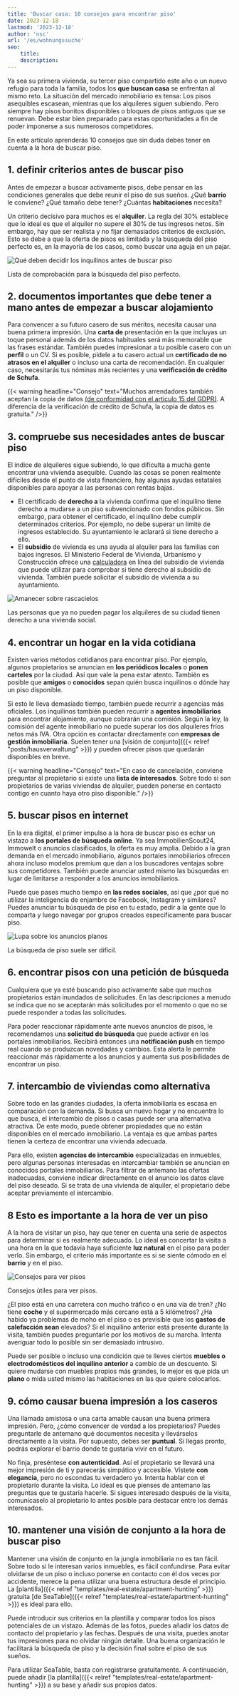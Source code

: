 ```yaml
---
title: 'Buscar casa: 10 consejos para encontrar piso'
date: 2023-12-18
lastmod: '2023-12-18'
author: 'nsc'
url: '/es/wohnungssuche'
seo:
    title:
    description:
---
```


Ya sea su primera vivienda, su tercer piso compartido este año o un nuevo refugio para toda la familia, todos los **que buscan casa** se enfrentan al mismo reto. La situación del mercado inmobiliario es tensa: Los pisos asequibles escasean, mientras que los alquileres siguen subiendo. Pero siempre hay pisos bonitos disponibles o bloques de pisos antiguos que se renuevan. Debe estar bien preparado para estas oportunidades a fin de poder imponerse a sus numerosos competidores.

En este artículo aprenderás 10 consejos que sin duda debes tener en cuenta a la hora de buscar piso.

## 1\. definir criterios antes de buscar piso

Antes de empezar a buscar activamente pisos, debe pensar en las condiciones generales que debe reunir el piso de sus sueños. ¿Qué **barrio** le conviene? ¿Qué tamaño debe tener? ¿Cuántas **habitaciones** necesita?

Un criterio decisivo para muchos es el **alquiler**. La regla del 30% establece que lo ideal es que el alquiler no supere el 30% de tus ingresos netos. Sin embargo, hay que ser realista y no fijar demasiados criterios de exclusión. Esto se debe a que la oferta de pisos es limitada y la búsqueda del piso perfecto es, en la mayoría de los casos, como buscar una aguja en un pajar.

![Qué deben decidir los inquilinos antes de buscar piso](Wohnungssuche-Kriterien-711x889.png)

Lista de comprobación para la búsqueda del piso perfecto.

## 2\. documentos importantes que debe tener a mano antes de empezar a buscar alojamiento

Para convencer a su futuro casero de sus méritos, necesita causar una buena primera impresión. Una **carta de** presentación en la que incluyas un toque personal además de los datos habituales será más memorable que las frases estándar. También puedes impresionar a tu posible casero con un **perfil** o un CV. Si es posible, pídele a tu casero actual un **certificado de no atrasos en el alquiler** o incluso una carta de recomendación. En cualquier caso, necesitarás tus nóminas más recientes y una **verificación de crédito de Schufa**.

{{< warning headline="Consejo" text="Muchos arrendadores también aceptan la copia de datos [(de conformidad con el artículo 15 del GDPR)](https://www.meineschufa.de/de/datenkopie). A diferencia de la verificación de crédito de Schufa, la copia de datos es gratuita." />}}

## 3\. compruebe sus necesidades antes de buscar piso

El índice de alquileres sigue subiendo, lo que dificulta a mucha gente encontrar una vivienda asequible. Cuando las cosas se ponen realmente difíciles desde el punto de vista financiero, hay algunas ayudas estatales disponibles para apoyar a las personas con rentas bajas.

- El certificado de **derecho a** la vivienda confirma que el inquilino tiene derecho a mudarse a un piso subvencionado con fondos públicos. Sin embargo, para obtener el certificado, el inquilino debe cumplir determinados criterios. Por ejemplo, no debe superar un límite de ingresos establecido. Su ayuntamiento le aclarará si tiene derecho a ello.
- El **subsidio** de vivienda es una ayuda al alquiler para las familias con bajos ingresos. El Ministerio Federal de Vivienda, Urbanismo y Construcción ofrece una [calculadora](https://www.bmwsb.bund.de/Webs/BMWSB/DE/themen/wohnen/wohnraumfoerderung/wohngeld/wohngeldrechner-2023-artikel.html;jsessionid=6DD0480874498C458F1FA626537143D2.live861) en línea del subsidio de vivienda que puede utilizar para comprobar si tiene derecho al subsidio de vivienda. También puede solicitar el subsidio de vivienda a su ayuntamiento.

![Amanecer sobre rascacielos](Bild-von-Freepik_9328139-711x711.jpg)

Las personas que ya no pueden pagar los alquileres de su ciudad tienen derecho a una vivienda social.

## 4\. encontrar un hogar en la vida cotidiana

Existen varios métodos cotidianos para encontrar piso. Por ejemplo, algunos propietarios se anuncian en **los periódicos locales** o **ponen carteles** por la ciudad. Así que vale la pena estar atento. También es posible que **amigos** o **conocidos** sepan quién busca inquilinos o dónde hay un piso disponible.

Si esto le lleva demasiado tiempo, también puede recurrir a agencias más oficiales. Los inquilinos también pueden recurrir a **agentes inmobiliarios** para encontrar alojamiento, aunque cobrarán una comisión. Según la ley, la comisión del agente inmobiliario no puede superar los dos alquileres fríos netos más IVA. Otra opción es contactar directamente con **empresas de gestión inmobiliaria**. Suelen tener una [visión de conjunto]({{< relref "posts/hausverwaltung" >}}) y pueden ofrecer pisos que quedarán disponibles en breve.

{{< warning headline="Consejo" text="En caso de cancelación, conviene preguntar al propietario si existe una **lista de interesados**. Sobre todo si son propietarios de varias viviendas de alquiler, pueden ponerse en contacto contigo en cuanto haya otro piso disponible." />}}

## 5\. buscar pisos en internet

En la era digital, el primer impulso a la hora de buscar piso es echar un vistazo a **los portales de búsqueda online**. Ya sea ImmobilienScout24, Immowelt o anuncios clasificados, la oferta es muy amplia. Debido a la gran demanda en el mercado inmobiliario, algunos portales inmobiliarios ofrecen ahora incluso modelos premium que dan a los buscadores ventajas sobre sus competidores. También puede anunciar usted mismo las búsquedas en lugar de limitarse a responder a los anuncios inmobiliarios.

Puede que pases mucho tiempo en **las redes sociales**, así que ¿por qué no utilizar la inteligencia de enjambre de Facebook, Instagram y similares? Puedes anunciar tu búsqueda de piso en tu estado, pedir a la gente que lo comparta y luego navegar por grupos creados específicamente para buscar piso.

![Lupa sobre los anuncios planos](Bild-von-Freepik_4344249-711x474.jpg)

La búsqueda de piso suele ser difícil.

## 6\. encontrar pisos con una petición de búsqueda

Cualquiera que ya esté buscando piso activamente sabe que muchos propietarios están inundados de solicitudes. En las descripciones a menudo se indica que no se aceptarán más solicitudes por el momento o que no se puede responder a todas las solicitudes.

Para poder reaccionar rápidamente ante nuevos anuncios de pisos, le recomendamos una **solicitud de búsqueda** que puede activar en los portales inmobiliarios. Recibirá entonces una **notificación push** en tiempo real cuando se produzcan novedades y cambios. Esta alerta le permite reaccionar más rápidamente a los anuncios y aumenta sus posibilidades de encontrar un piso.

## 7\. intercambio de viviendas como alternativa

Sobre todo en las grandes ciudades, la oferta inmobiliaria es escasa en comparación con la demanda. Si busca un nuevo hogar y no encuentra lo que busca, el intercambio de pisos o casas puede ser una alternativa atractiva. De este modo, puede obtener propiedades que no están disponibles en el mercado inmobiliario. La ventaja es que ambas partes tienen la certeza de encontrar una vivienda adecuada.

Para ello, existen **agencias de intercambio** especializadas en inmuebles, pero algunas personas interesadas en intercambiar también se anuncian en conocidos portales inmobiliarios. Para filtrar de antemano las ofertas inadecuadas, conviene indicar directamente en el anuncio los datos clave del piso deseado. Si se trata de una vivienda de alquiler, el propietario debe aceptar previamente el intercambio.

## 8 Esto es importante a la hora de ver un piso

A la hora de visitar un piso, hay que tener en cuenta una serie de aspectos para determinar si es realmente adecuado. Lo ideal es concertar la visita a una hora en la que todavía haya suficiente **luz natural** en el piso para poder verlo. Sin embargo, el criterio más importante es si se siente cómodo en el **barrio** y en el piso.

![Consejos para ver pisos](Wohnungssuche-Besichtigungen-1-711x889.png)

Consejos útiles para ver pisos.

¿El piso está en una carretera con mucho tráfico o en una vía de tren? ¿No tiene **coche** y el supermercado más cercano está a 5 kilómetros? ¿Ha habido ya problemas de moho en el piso o es previsible que los **gastos de calefacción sean** elevados? Si el inquilino anterior está presente durante la visita, también puedes preguntarle por los motivos de su marcha. Intenta averiguar todo lo posible sin ser demasiado intrusivo.

Puede ser posible o incluso una condición que te lleves ciertos **muebles o electrodomésticos del inquilino anterior** a cambio de un descuento. Si quiere mudarse con muebles propios más grandes, lo mejor es que pida un **plano** o mida usted mismo las habitaciones en las que quiere colocarlos.

## 9\. cómo causar buena impresión a los caseros

Una llamada amistosa o una carta amable causan una buena primera impresión. Pero, ¿cómo convencer de verdad a los propietarios? Puedes preguntarle de antemano qué documentos necesita y llevárselos directamente a la visita. Por supuesto, debes ser **puntual**. Si llegas pronto, podrás explorar el barrio donde te gustaría vivir en el futuro.

No finja, preséntese **con autenticidad**. Así el propietario se llevará una mejor impresión de ti y parecerás simpático y accesible. Vístete **con elegancia**, pero no escondas tu verdadero yo. Intenta hablar con el propietario durante la visita. Lo ideal es que pienses de antemano las preguntas que te gustaría hacerle. Si sigues interesado después de la visita, comunícaselo al propietario lo antes posible para destacar entre los demás interesados.

## 10\. mantener una visión de conjunto a la hora de buscar piso

Mantener una visión de conjunto en la jungla inmobiliaria no es tan fácil. Sobre todo si le interesan varios inmuebles, es fácil confundirse. Para evitar olvidarse de un piso o incluso ponerse en contacto con él dos veces por accidente, merece la pena utilizar una buena estructura desde el principio. La [plantilla]({{< relref "templates/real-estate/apartment-hunting" >}}) gratuita [de SeaTable]({{< relref "templates/real-estate/apartment-hunting" >}}) es ideal para ello.

Puede introducir sus criterios en la plantilla y comparar todos los pisos potenciales de un vistazo. Además de las fotos, puedes añadir los datos de contacto del propietario y las fechas. Después de una visita, puedes anotar tus impresiones para no olvidar ningún detalle. Una buena organización le facilitará la búsqueda de piso y la decisión final sobre el piso de sus sueños.

Para utilizar SeaTable, basta con registrarse gratuitamente. A continuación, puede añadir [la plantilla]({{< relref "templates/real-estate/apartment-hunting" >}}) a su base y añadir sus propios datos.
